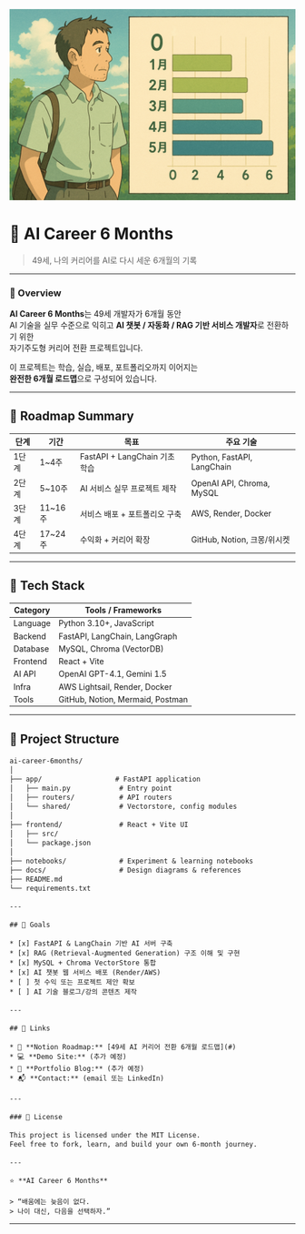 ![AI Career 6 Months Banner](docs/banner_1.png)

# 🚀 AI Career 6 Months
> 49세, 나의 커리어를 AI로 다시 세운 6개월의 기록

---

### 🧠 Overview
**AI Career 6 Months**는 49세 개발자가 6개월 동안  
AI 기술을 실무 수준으로 익히고 **AI 챗봇 / 자동화 / RAG 기반 서비스 개발자**로 전환하기 위한  
자기주도형 커리어 전환 프로젝트입니다.

이 프로젝트는 학습, 실습, 배포, 포트폴리오까지 이어지는  
**완전한 6개월 로드맵**으로 구성되어 있습니다.

---

## 📅 Roadmap Summary

| 단계 | 기간 | 목표 | 주요 기술 |
|------|------|------|------------|
| 1단계 | 1~4주 | FastAPI + LangChain 기초 학습 | Python, FastAPI, LangChain |
| 2단계 | 5~10주 | AI 서비스 실무 프로젝트 제작 | OpenAI API, Chroma, MySQL |
| 3단계 | 11~16주 | 서비스 배포 + 포트폴리오 구축 | AWS, Render, Docker |
| 4단계 | 17~24주 | 수익화 + 커리어 확장 | GitHub, Notion, 크몽/위시켓 |

---

## 🧩 Tech Stack

| Category | Tools / Frameworks |
|-----------|--------------------|
| Language | Python 3.10+, JavaScript |
| Backend | FastAPI, LangChain, LangGraph |
| Database | MySQL, Chroma (VectorDB) |
| Frontend | React + Vite |
| AI API | OpenAI GPT-4.1, Gemini 1.5 |
| Infra | AWS Lightsail, Render, Docker |
| Tools | GitHub, Notion, Mermaid, Postman |

---

## 📂 Project Structure

```text
ai-career-6months/
│
├── app/                  # FastAPI application
│   ├── main.py            # Entry point
│   ├── routers/           # API routers
│   └── shared/            # Vectorstore, config modules
│
├── frontend/              # React + Vite UI
│   ├── src/
│   └── package.json
│
├── notebooks/             # Experiment & learning notebooks
├── docs/                  # Design diagrams & references
├── README.md
└── requirements.txt

---

## 🚀 Goals

* [x] FastAPI & LangChain 기반 AI 서버 구축
* [x] RAG (Retrieval-Augmented Generation) 구조 이해 및 구현
* [x] MySQL + Chroma VectorStore 통합
* [x] AI 챗봇 웹 서비스 배포 (Render/AWS)
* [ ] 첫 수익 또는 프로젝트 제안 확보
* [ ] AI 기술 블로그/강의 콘텐츠 제작

---

## 🧭 Links

* 📗 **Notion Roadmap:** [49세 AI 커리어 전환 6개월 로드맵](#)
* 💻 **Demo Site:** (추가 예정)
* 🧾 **Portfolio Blog:** (추가 예정)
* 📬 **Contact:** (email 또는 LinkedIn)

---

### 🏁 License

This project is licensed under the MIT License.
Feel free to fork, learn, and build your own 6-month journey.

---

⭐ **AI Career 6 Months**

> “배움에는 늦음이 없다.
> 나이 대신, 다음을 선택하자.”

````

---


